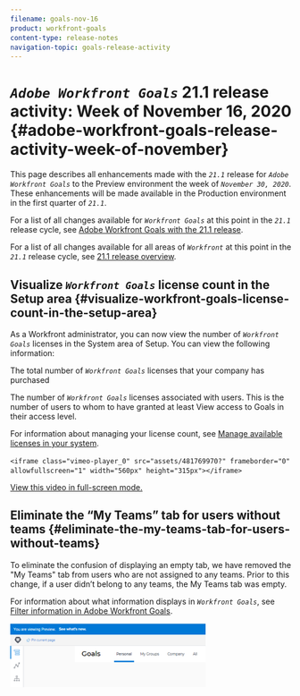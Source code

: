 ```yaml
---
filename: goals-nov-16
product: workfront-goals
content-type: release-notes
navigation-topic: goals-release-activity
---
```




# *`Adobe Workfront Goals`* 21.1 release activity:&nbsp;Week of November 16, 2020 {#adobe-workfront-goals-release-activity-week-of-november}

This page describes all enhancements made with the *`21.1`* release for *`Adobe Workfront Goals`* to the Preview environment the week of *`November 30, 2020`*. These enhancements will be made available in the Production environment in the first quarter of *`21.1`*.


For a list of all changes available for *`Workfront Goals`* at this point in the *`21.1`* release cycle, see [Adobe Workfront Goals with the 21.1 release](goals-release-21-1.md).


For a list of all changes available for all areas of *`Workfront`* at this point in the *`21.1`* release cycle, see [21.1 release overview](21-1-release-overview.md).


## Visualize *`Workfront Goals`* license count in the Setup area {#visualize-workfront-goals-license-count-in-the-setup-area}

As a Workfront administrator, you can now view the number of *`Workfront Goals`* licenses in the System area of Setup. You can view the following information:


The total number of *`Workfront Goals`* licenses that your company has purchased


The number of *`Workfront Goals`* licenses associated with users. This is the number of users to whom to have granted at least View access to Goals in their access level.


For information about managing your license count, see [Manage available licenses in your system](manage-available-licenses-in-your-system.md).


`<iframe class="vimeo-player_0" src="assets/481769970?" frameborder="0" allowfullscreen="1" width="560px" height="315px"></iframe>` 


[View this video in full-screen mode.](https://vimeo.com/481769970/14a32ce74d) 


## Eliminate the “My Teams” tab for users without teams {#eliminate-the-my-teams-tab-for-users-without-teams}

To eliminate the confusion of displaying an empty tab, we have removed the "My Teams" tab from users who are not assigned to any teams. Prior to this change, if a user didn’t belong to any teams, the My Teams tab was empty.


For information about what information displays in *`Workfront Goals`*, see [Filter information in Adobe Workfront Goals](filter-information-wf-goals.md).


![](assets/goals-page-with-no-my-teams-tab-350x114.png)



